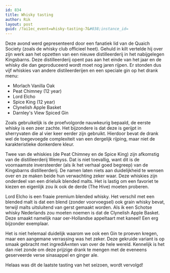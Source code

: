 ```yaml
---
id: 834
title: Whisky tasting
author: Rik
layout: post
guid: /?ai1ec_event=whisky-tasting-7&#038;instance_id=
---
```

Deze avond werd gepresenteerd door een fanatiek lid van de Quaich Society (zoals de whisky club officieel heet). Gehuld in kilt vertelde hij over zijn werk aan het opzetten van een nieuwe distilleerderij in het nabijgelegen Kingsbarns. Deze distilleerderij opent pas aan het einde van het jaar en de whisky die dan geproduceerd wordt moet nog jaren rijpen. Er stonden dus vijf whiskies van andere distileerderijen en een speciale gin op het drank menu:

  * Morlach Vanilla Oak
  * Peat Chimney (12 year)
  * Lord Elcho
  * Spice King (12 year)
  * Clynelish Apple Basket
  * Darnley's View Spiced Gin

Zoals gebruikelijk is de proefvolgorde nauwkeurig bepaald, de eerste whisky is een zeer zachte. Het bijzondere is dat deze is gerijpt in sherryvaten die al vier keer eerder zijn gebruikt. Hierdoor bevat de drank wel de toegevoegde complexiteit van een dergelijk rijping, maar niet de karakteristieke donkerdere kleur.

Twee van de whiskies (de Peat Chimney en de Spice King) zijn afkomstig van de distilleerderij Wemyss. Dat is niet toevallig, want dit is de voornaamste inversteerder (als ik het verhaal goed begreep) van de Kingsbarns distilleerderij. De namen laten niets aan duidelijkheid te wensen over en ze maken beide hun verwachting zeker waar. Deze whiskies zijn onderdeel van een drieluik blended malts. Het is lastig om een favoriet te kiezen en eigenlijk zou ik ook de derde (The Hive) moeten proberen.

Lord Elcho is een fraaie premium blended whisky. Het verschil met een blended malt is dat een blend (zonder voorvoegsel) ook grain whisky bevat, terwijl malts uitsluitend van gerst gemaakt worden. Als ik een Schotse whisky Nederlands zou moeten noemen is dat de Clynelish Apple Basket. Deze smaakt namelijk naar oer-Hollandse appeltaart met kaneel! Een erg bijzonder exemplaar.

Het is niet helemaal duidelijk waarom we ook een Gin te proeven kregen, maar een aangemane verrassing was het zeker. Deze gekruide variant is op smaak gebracht met ingrediÃ«nten van over de hele wereld. Kennelijk is het dan niet zonde om deze prijzige drank te mengen met de eveneens geserveerde verse sinasappel en ginger ale.

Helaas was dit de laatste tasting van het seizoen, wordt vervolgd!